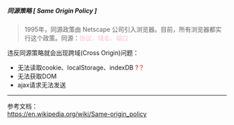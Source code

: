##### 同源策略 <span style="font-size:14px">[ Same Origin Policy ]</span>
> 1995年，同源政策由 Netscape 公司引入浏览器。目前，所有浏览器都实行这个政策。同源：<font color="pink">协议、域名、端口</font>

违反同源策略就会出现跨域<span style="font-size:14px">(Cross Origin)</span>问题：
* 无法读取cookie、localStorage、indexDB<font color="red"> ?？</font>
* 无法获取DOM
* ajax请求无法发送













----
参考文档： <br/>
   https://en.wikipedia.org/wiki/Same-origin_policy
